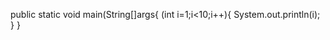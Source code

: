 public static void main(String[]args{
   (int i=1;i<10;i++){
      System.out.println(i);
      }
}
